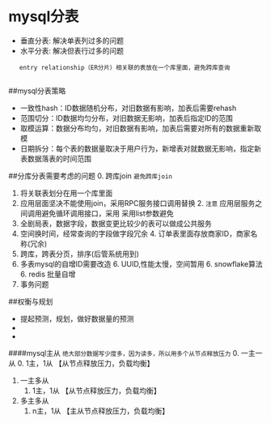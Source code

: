 # mysql分表

- 垂直分表: 解决单表列过多的问题
- 水平分表: 解决但表行过多的问题

```
   entry relationship（ER分片）相关联的表放在一个库里面，避免跨库查询
   
```

##mysql分表策略
- 一致性hash：ID数据随机分布，对旧数据有影响，加表后需要rehash
- 范围切分：ID数据均匀分布，对旧数据无影响，加表后指定ID的范围
- 取模运算：数据分布均匀，对旧数据有影响，加表后需要对所有的数据重新取模
- 日期拆分：每个表的数据量取决于用户行为，新增表对就数据无影响，指定新表数据落表的时间范围



##分库分表需要考虑的问题
  0. 跨库join `避免跨库join`
  1. 将关联表划分在用一个库里面
  2. 应用层面坚决不能使用join，采用RPC服务接口调用替换
        2. `注意` 应用层服务之间调用避免循环调用接口，采用 采用list参数避免 
  3. 全剧局表，数据字段，数据变更比较少的表可以做成公共服务
  4. 空间换时间，经常查询的字段做字段冗余
        4. 订单表里面存放商家ID，商家名称(冗余)
  5. 跨库，跨表分页，排序(后管系统用到)
  6. 多表mysql的自增ID需要改造
        6. UUID,性能太慢，空间暂用
        6. snowflake算法
        6. redis 批量自增
  8. 事务问题
  
  
##权衡与规划
  - 提起预测，规划，做好数据量的预测
  - 
  -
  
  
####mysql主从 `绝大部分数据写少度多，因为读多，所以用多个从节点释放压力`
   0. 一主一从
        0. 1主，1从 【从节点释放压力，负载均衡】
   1. 一主多从
        1. 1主，1从 【从节点释放压力，负载均衡】
   2. 多主多从
        1. n主，1从 【主从节点释放压力，负载均衡】 

 
